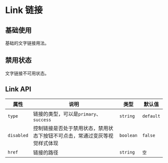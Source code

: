 # Link 链接

## 基础使用

<p>基础的文字链接用法。</p>

<demo vue="../../example/link/base.vue"></demo>

## 禁用状态

<p>文字链接不可用状态。</p>

<demo vue="../../example/link/disable.vue"></demo>

## Link API

| 属性       | 说明                                                                                              | 类型      | 默认值    |
| ---------- | ------------------------------------------------------------------------------------------------- | --------- | --------- |
| `type`     | 链接的类型，可以是`primary`、`success` | `string`  | `default` |
| `disabled` | 控制链接是否处于禁用状态，禁用状态下按钮不可点击，常通过变灰等视觉样式体现                        | `boolean` | `false`   |
| `href` | 链接的路径    | `string` | `空`   |

